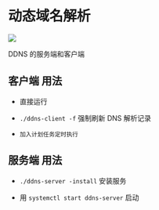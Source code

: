 # 动态域名解析
![](https://travis-ci.com/yzy613/ddns.svg?branch=master)


DDNS 的服务端和客户端

## 客户端 用法
- 直接运行

- `./ddns-client -f` 强制刷新 DNS 解析记录

- `加入计划任务定时执行`

## 服务端 用法
- `./ddns-server -install` 安装服务

- 用 `systemctl start ddns-server` 启动